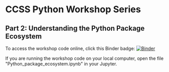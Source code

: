 # CCSS Python Workshop Series

## Part 2: Understanding the Python Package Ecosystem
To access the workshop code online, click this Binder badge: [![Binder](https://mybinder.org/badge_logo.svg)](https://mybinder.org/v2/gh/ccss-rs/python-workshop-series/HEAD?labpath=Python_package_ecosystem.ipynb)

If you are running the workshop code on your local computer, open the file "Python_package_ecosystem.ipynb" in your Jupyter.
